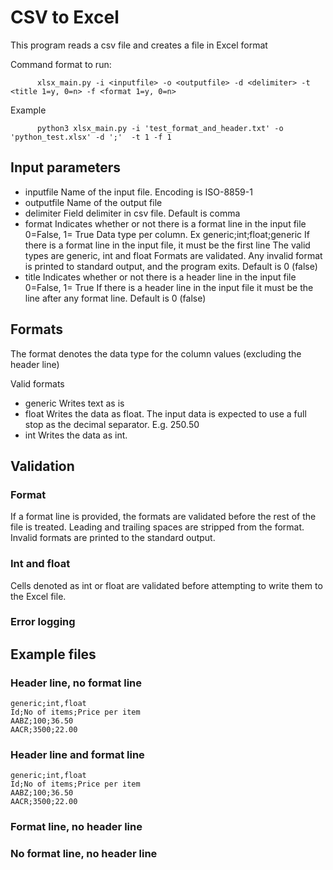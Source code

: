 # CSV to Excel

This program reads a csv file and creates a file in Excel format

Command format to run:
```
      xlsx_main.py -i <inputfile> -o <outputfile> -d <delimiter> -t <title 1=y, 0=n> -f <format 1=y, 0=n>
```
Example  
```      
      python3 xlsx_main.py -i 'test_format_and_header.txt' -o 'python_test.xlsx' -d ';'  -t 1 -f 1
```

## Input parameters
* inputfile   Name of the input file. Encoding is ISO-8859-1
* outputfile  Name of the output file    
* delimiter   Field delimiter in csv file. 
              Default is comma
* format      Indicates whether or not there is a format line in the input file 0=False, 1= True
              Data type per column. Ex generic;int;float;generic
              If there is a format line in the input file, it must be the first line
              The valid types are generic, int and float
              Formats are validated. Any invalid format is printed to standard output, and the 
              program exits.
              Default is 0 (false)
* title       Indicates whether or not there is a header line in the input file 0=False, 1= True
              If there is a header line in the input file it must be the line after any format line.
              Default is 0 (false)
## Formats
The format denotes the data type for the column values (excluding the header line)

Valid formats
* generic     Writes text as is
* float       Writes the data as float. The input data is expected to use a full stop as the decimal separator. E.g. 250.50
* int         Writes the data as int. 

## Validation
### Format 
If a format line is provided, the formats are validated before the rest of the file is treated. Leading and trailing spaces are stripped from the format.
Invalid formats are printed to the standard output. 

### Int and float
Cells denoted as int or float are validated before attempting to write them to the Excel file.

### Error logging


## Example files
      
### Header line, no format line
```
generic;int,float
Id;No of items;Price per item
AABZ;100;36.50
AACR;3500;22.00

```
      
### Header line and format line
```
generic;int,float  
Id;No of items;Price per item  
AABZ;100;36.50  
AACR;3500;22.00  
```
      
### Format line, no header line
      
      
### No format line, no header line
      
      
